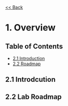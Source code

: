 [<< Back](../)

# 1. Overview

<a name="toc"></a>
## Table of Contents
* [2.1 Introduction](#2.1)
* [2.2 Roadmap](#2.2)


<a name="2.1"></a>
## 2.1 Introdcution


<a name="2.2"></a>
## 2.2 Lab Roadmap
